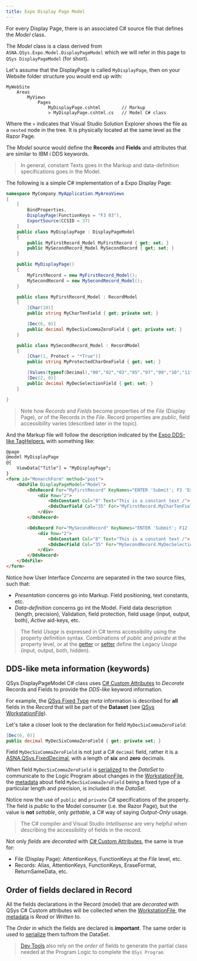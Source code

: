```yaml
---
title: Expo Display Page Model
---
```


For every Display Page, there is an associated C# source file that defines the *Model* class.

The *Model* class is a class derived from `ASNA.QSys.Expo.Model.DisplayPageModel` which we will refer in this page to `QSys DisplayPageModel` (for short).

Let's assume that the DisplayPage is called `MyDisplayPage`, then on your Website folder structure you would end up with:

~~~
MyWebSite
    Areas
        MyViews
            Pages
                MyDisplayPage.cshtml        // Markup
                > MyDisplayPage.cshtml.cs   // Model C# class 
~~~

Where the `>` indicates that Visual Studio Solution Explorer shows the file as a `nested` node in the tree. It is physically located at the same level as the Razor Page.

The *Model* source would define the **Records** and **Fields** and attributes that are similar to IBM i DDS keywords.

> In general, constant Texts goes in the Markup and data-definition specifications goes in the Model.

The following is a simple C# implementation of a Expo Display Page:

```cs
namespace MyCompany.MyApplication.MyAreaViews
{
    [
        BindProperties,
        DisplayPage(FunctionKeys = "F3 03"),
        ExportSource(CCSID = 37)
    ]
    public class MyDisplayPage : DisplayPageModel
    {
        public MyFirstRecord_Model MyFirstRecord { get; set; }
        public MySecondRecord_Model MySecondRecord { get; set; }
    }

    public MyDisplayPage()
    {
        MyFirstRecord = new MyFirstRecord_Model();
        MySecondRecord = new MySecondRecord_Model();
    }    

    public class MyFirstRecord_Model : RecordModel
    {
        [Char(10)]
        public string MyCharTenField { get; private set; }

        [Dec(6, 0)]
        public decimal MyDecSixCommaZeroField { get; private set; }
    }

    public class MySecondRecord_Model : RecordModel
    {
        [Char(1, Protect = "*True")]
        public string MyProtectedCharOneField { get; set; }

        [Values(typeof(Decimal),"00","02","03","05","07","09","10","11")]
        [Dec(2, 0)]
        public decimal MyDecSelectionField { get; set; }
    }

}
```

> Note how *Records* and *Fields* become properties of the *File* (Display Page), or of the Records in the *File*. Record properties are *public*, field accessibility varies (described later in the topic).

And the Markup file will follow the description indicated by the [Expo DDS-like TagHelpers](/concepts/user-interface/qsys-expo-dds-elements.html), with something like:

```html
@page
@model MyDisplayPage
@{
    ViewData["Title"] = "MyDisplayPage";
}
<form id="MonarchForm" method="post">
    <DdsFile DisplayPageModel="Model">
        <DdsRecord For="MyFirstRecord" KeyNames="ENTER 'Submit'; F3 'Exit';">
            <div Row="2">
                <DdsConstant Col="8" Text="This is a constant text /">
                <DdsCharField Col="35" For="MyFirstRecord.MyCharTenField" />
            </div>
        </DdsRecord>

        <DdsRecord For="MySecondRecord" KeyNames="ENTER 'Submit'; F12 'Back';">
            <div Row="2">
                <DdsConstant Col="8" Text="This is a constant text /">
                <DdsDecField Col="35" For="MySecondRecord.MyDecSelectionField" />
            </div>
        </DdsRecord>
    </DdsFile>
</form>
```

Notice how User Interface *Concerns* are separated in the two source files, such that:

- *Presentation* concerns go into Markup. Field positioning, text constants, etc.
- *Data-definition* concerns go int the Model. Field data description (length, precision), Validation, field protection, field usage (input, output, both), *Active* aid-keys, etc.

> The field *Usage* is expressed in C# terms accessibility using the property definition syntax.
Combinations of *public* and *private* at the property level, or at the [getter](https://docs.microsoft.com/en-us/dotnet/csharp/programming-guide/classes-and-structs/using-properties) or [setter](https://docs.microsoft.com/en-us/dotnet/csharp/programming-guide/classes-and-structs/using-properties) define the Legacy *Usage* (input, output, both, hidden).

## DDS-like meta information (keywords)
QSys DisplayPageModel C# class uses [C# Custom Attributes](https://docs.microsoft.com/en-us/dotnet/standard/attributes/writing-custom-attributes) to *Decorate* Records and Fields to provide the *DDS-like* keyword information.

For example, the [QSys Fixed Type](/concepts/program-structure/qsys-fixedtypes.html) *meta* information is described for **all** fields in the *Record* that will be part of the **Dataset** (see [QSys WorkstationFile](concepts/program-structure/qsys-workstationfile.md)).

Let's take a closer look to the declaration for field `MyDecSixCommaZeroField`:

```cs
[Dec(6, 0)]
public decimal MyDecSixCommaZeroField { get; private set; }
```

Field `MyDecSixCommaZeroField` is not just a C# `decimal` field, rather it is a [ASNA.QSys.FixedDecimal](/reference/runtime/qsys-runtime/fixed-decimal-2.html), with a length of **six** and **zero** decimals.

When field `MyDecSixCommaZeroField` is [serialized](https://en.wikipedia.org/wiki/Serialization) to the *DataSet* to communicate to the Logic Program about changes in the [WorkstationFile](/concepts/program-structure/qsys-workstationfile.html), the [metadata](https://en.wikipedia.org/wiki/Metadata) about field `MyDecSixCommaZeroField` being a fixed type of a particular length and precision, is included in the *DataSet*.

Notice now the use of `public` and `private` C# specifications of the property. The field is *public* to the Model consumer (i.e. the Razor Page), but the value is **not** *settable*, only *gettable*, a C# way of saying *Output-Only* usage.

> The C# compiler and Visual Studio *Intellisense* are very helpful when describing the accessibility of fields in the record.

Not only *fields* are *decorated* with [C# Custom Attributes](https://docs.microsoft.com/en-us/dotnet/standard/attributes/writing-custom-attributes), the same is true for:

- File (Display Page): AttentionKeys, FunctionKeys at the *File* level, etc.
- Records: Alias, AttentionKeys, FunctionKeys, EraseFormat, ReturnSameData, etc.

## Order of fields declared in Record

All the fields declarations in the Record (model) that are *decorated* with QSys C# Custom attributes will be collected when the [WorkstationFile](/concepts/program-structure/qsys-workstationfile.html), the [metadata](https://en.wikipedia.org/wiki/Metadata) is *Read* or *Written* to. 

The *Order* in which the fields are declared is **important**. The same order is used to [serialize](https://en.wikipedia.org/wiki/Serialization) them to/from the DataSet.

> [Dev Tools](/concepts/enhancements/dev-tools.html) also rely on the *order* of fields to generate the partial class needed at the Program Logic to complete the `QSys Program`. 